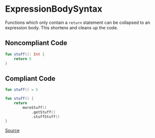# ExpressionBodySyntax

Functions which only contain a `return` statement can be collapsed to an expression body. This shortens and
cleans up the code.

## Noncompliant Code

```kotlin
fun stuff(): Int {
    return 5
}
```
## Compliant Code

```kotlin
fun stuff() = 5

fun stuff() {
    return
        moreStuff()
            .getStuff()
            .stuffStuff()
}
```

[Source](https://arturbosch.github.io/detekt/style.html#expressionbodysyntax)
